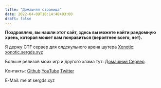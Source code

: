 ```yaml
---
title: "Домашняя страница"
date: 2022-04-09T18:14:48+03:00
draft: false
---
```


**Поздравляю, вы нашли этот сайт, здесь вы можете найти рандомную хрень, которая может вам понравиться (вероятнее всего, нет).**   

Я держу CTF сервер для олдскульного арена шутера [Xonotic](https://xonotic.org): [xonotic.sergds.xyz](https://xonotic.sergds.xyz)

Больше релизов моих игр и другого хлама тут: [Домашний Сервер](https://homedl.sergds.xyz/).

Контакты:
[Github](https://github.com/sergds)
[YouTube](https://youtube.com/@sergds)
[Twitter](https://twitter.com/sergds2)

E-Mail: me at sergds.xyz

